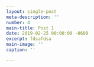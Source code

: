 ```yaml
---
layout: single-post
meta-description: ''
number: 4
main-title: Post 1
date: 2019-02-25 00:00:00 -0600
excerpt: fdsafdsa
main-image: ''
caption: ''

---
```

